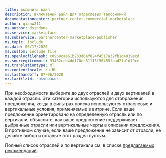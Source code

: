 ```yaml
---
title: включить файл
description: включаемый файл для отраслевых таксономий
documentationcenter: partner-center-commercial-marketplace
author: qianw211
ms.author: dsindona
ms.service: marketplace
ms.subservice: partnercenter-marketplace-publisher
ms.topic: include
ms.date: 06/17/2020
ms.custom: include file
ms.openlocfilehash: c09b8caa61b233d6af024f4517a32fb1d4019ecd
ms.sourcegitcommit: 93462ccb4dd178ec81115f50455fbad2fa1d79ce
ms.translationtype: MT
ms.contentlocale: ru-RU
ms.lasthandoff: 07/06/2020
ms.locfileid: "85980360"
---
```

При необходимости выберите до двух отраслей и двух вертикалей в каждой отрасли. Эти категории используются для отображения предложения, когда в фильтрах поиска используются отраслевые и вертикальные условия, применяемые в витрине. Если ваше предложение ориентировано на определенную отрасль или по вертикали, объясните, как ваше предложение поддерживает выбранные отрасли или вертикальные черты в описании предложения. В противном случае, если ваше предложение не зависит от отрасли, не делайте выбор и оставьте этот раздел пустым.

Полный список отраслей и по вертикали см. в списке [предлагаемых рекомендаций](../../gtm-offer-listing-best-practices.md).
